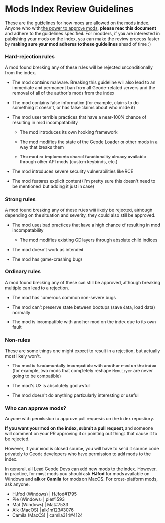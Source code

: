 # Mods Index Review Guidelines

These are the guidelines for how mods are allowed on the [mods index](https://github.com/geode-sdk/mods). Anyone who with [the power to approve mods](#who-can-approve-mods), **please read this document** and adhere to the guidelines specified. For modders, if you are interested in publishing your mods on the index, you can make the review process faster by **making sure your mod adheres to these guidelines** ahead of time :)

### Hard-rejection rules

A mod found breaking any of these rules will be rejected unconditionally from the index.

 * The mod contains malware. Breaking this guideline will also lead to an immediate and permanent ban from all Geode-related servers and the removal of all of the author's mods from the index

 * The mod contains false information (for example, claims to do something it doesn't, or has false claims about who made it)

 * The mod uses terrible practices that have a near-100% chance of resulting in mod incompatability

   * The mod introduces its own hooking framework

   * The mod modifies the state of the Geode Loader or other mods in a way that breaks them

   * The mod re-implements shared functionality already available through other API mods (custom keybinds, etc.)

 * The mod introduces severe security vulnerabilities like RCE

 * The mod features explicit content (I'm pretty sure this doesn't need to be mentioned, but adding it just in case)

### Strong rules

A mod found breaking any of these rules will likely be rejected, although depending on the situation and severity, they could also still be approved.

 * The mod uses bad practices that have a high chance of resulting in mod incompatability

   * The mod modifies existing GD layers through absolute child indices

 * The mod doesn't work as intended

 * The mod has game-crashing bugs

### Ordinary rules

A mod found breaking any of these can still be approved, although breaking multiple can lead to a rejection.

 * The mod has numerous common non-severe bugs

 * The mod can't preserve state between bootups (save data, load data) normally

 * The mod is incompatible with another mod on the index due to its own fault

### Non-rules

These are some things one might expect to result in a rejection, but actually most likely won't.

 * The mod is fundamentally incompatible with another mod on the index (for example, two mods that completely reshape `MenuLayer` are never going to be compatible)

 * The mod's UX is absolutely god awful

 * The mod doesn't do anything particularly interesting or useful

### Who can approve mods?

Anyone with permission to approve pull requests on the index repository.

**If you want your mod on the index, submit a pull request**, and someone will comment on your PR approving it or pointing out things that cause it to be rejected.

However, if your mod is closed source, you will have to send it source code privately to Geode developers who have permission to add mods to the index.

In general, all Lead Geode Devs can add new mods to the index. However, in practice, for most mods you should ask **HJfod** for mods available on Windows and **alk** or **Camila** for mods on MacOS. For cross-platform mods, ask anyone.

 * HJfod (Windows) | HJfod#1795
 * Pie (Windows) | pie#1593
 * Mat (Windows) | Mat#7533
 * Alk (MacOS) | alk1m123#3076
 * Camila (MacOS) | camila314#4124
